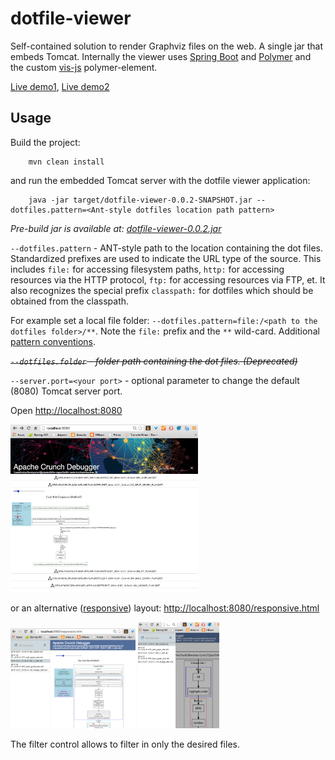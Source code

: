 # dotfile-viewer
Self-contained solution to render Graphviz files on the web. A single jar that embeds Tomcat. 
Internally the viewer uses [Spring Boot](http://projects.spring.io/spring-boot/) and [Polymer](https://www.polymer-project.org/) and the custom [vis-js](http://tzolov.github.io/viz-js/components/viz-js) polymer-element.

[Live demo1](http://dotfile-viewer.cfapps.io/), [Live demo2](http://dotfile-viewer.cfapps.io/responsive.html)

## Usage

Build the project: 

```
    mvn clean install
```

and run the embedded Tomcat server with the dotfile viewer application:

```
    java -jar target/dotfile-viewer-0.0.2-SNAPSHOT.jar --dotfiles.pattern=<Ant-style dotfiles location path pattern>
```

*Pre-build jar is available at: [dotfile-viewer-0.0.2.jar](https://www.dropbox.com/s/e2fj70mhoqbr22h/dotfile-viewer-0.0.2.jar)*                                                             

`--dotfiles.pattern` - ANT-style path to the location containing the dot files. 
Standardized prefixes are used to indicate the URL type of the source. This includes `file:` for accessing filesystem paths, `http:` for accessing resources via the HTTP protocol, `ftp:` for accessing resources via FTP, et. It also recognizes the special prefix `classpath:` for dotfiles which should be obtained from the classpath.

For example set a local file folder: `--dotfiles.pattern=file:/<path to the dotfiles folder>/**`. Note the `file:` prefix and the `**` wild-card. Additional [pattern conventions](http://docs.spring.io/spring-framework/docs/2.5.x/api/org/springframework/core/io/support/PathMatchingResourcePatternResolver.html).

~~_`--dotfiles.folder` - folder path containing the dot files. (Deprecated)_~~  

`--server.port=<your port>` - optional parameter to change the default (8080) Tomcat server port.

Open [http://localhost:8080](http://localhost:8080) 

<img src="https://raw.githubusercontent.com/tzolov/dotfile-viewer/master/doc/Screen%20Shot%202015-01-07%20at%205.22.47%20PM.png" alt="basic view" width="300"></img>

or an alternative ([responsive](http://en.wikipedia.org/wiki/Responsive_web_design)) layout: [http://localhost:8080/responsive.html](http://localhost:8080/responsive.html)

<img src="https://raw.githubusercontent.com/tzolov/dotfile-viewer/master/doc/Screen%20Shot%202015-01-07%20at%205.23.39%20PM.png" alt="responsive view 1" width="200"></img>
<img src="https://raw.githubusercontent.com/tzolov/dotfile-viewer/master/doc/Screen%20Shot%202015-01-07%20at%205.24.25%20PM.png" alt="responsive view 3" width="130"></img>

The filter control allows to filter in only the desired files.



